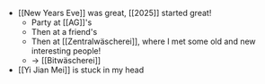 - [[New Years Eve]] was great, [[2025]] started great!
  - Party at [[AG]]'s
  - Then at a friend's
  - Then at [[Zentralwäscherei]], where I met some old and new interesting people!
  - -> [[Bitwäscherei]]
- [[Yi Jian Mei]] is stuck in my head
